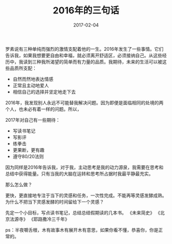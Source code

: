 ﻿---
layout: post
title:  "2016年的三句话"
date:   2017-02-04
categories: [YOYOYO]
---

罗素说有三种单纯而强烈的激情支配着他的一生。2016年发生了一些事情。它们告诉我，如果我想要更自由和幸福，就必须离开舒适区，必须接纳自己。从这些经历中，我读到三种我所渴望的简单而有力量的品质。我期待，未来的生活可以被这些品质所支配：

 - 自然而然地表达情感
 - 正常且主动地爱人
 - 相信自己的选择并坚定地走下去

2016年，我发现别人永远不可能替我解决问题。因为即便是面临相同的处境的两个人，也未必有着一样的问题。所以，

2017年对自己有一些期待：

 - 写读书笔记
 - 写影评
 - 练拳击
 - 更果断，更有趣
 - 遵守80/20法则

因为同样是2016年告诉我，对于我，主动思考是我的动力源泉，我需要在思考和总结中获得能量。只有当我的大脑在运转和思考所占据时我最平静最充实。

那么怎么做？

更快，更直接地专注于当下的灵感和任务，一次性完成。不能再等灵感发酵成熟。为什么不把当下灵感发酵的时间留给下一个灵感？

先定一个小目标，写点读书笔记，总结总结假期读的几本书。
《未来简史》
《北京法源寺》
《耶路撒冷三千年》

ps：半夜嚼舌根，木有故事木有展开木有意思，如果你看不懂，恭喜你，你是正常的。









